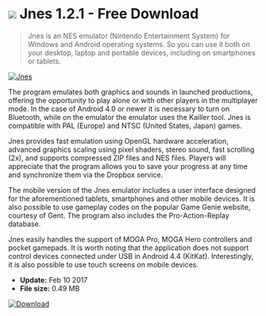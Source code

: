 # ![](https://cdn.softexe.net/static/icon/d/jnes-11188.png) Jnes 1.2.1 - Free Download

> Jnes is an NES emulator (Nintendo Entertainment System) for Windows and Android operating systems. So you can use it both on your desktop, laptop and portable devices, including on smartphones or tablets.

[![Jnes](https://gallery.dpcdn.pl/imgc/Tools/51583/g_-_420x350_1.5_-_x20140530155644_0.png)](https://softexe.net/win/games-entertainment/emulators/jnes:ppphh.html)

The program emulates both graphics and sounds in launched productions, offering the opportunity to play alone or with other players in the multiplayer mode. In the case of Android 4.0 or newer it is necessary to turn on Bluetooth, while on the emulator the emulator uses the Kailler tool. Jnes is compatible with PAL (Europe) and NTSC (United States, Japan) games.
 
 Jnes provides fast emulation using OpenGL hardware acceleration, advanced graphics scaling using pixel shaders, stereo sound, fast scrolling (2x), and supports compressed ZIP files and NES files. Players will appreciate that the program allows you to save your progress at any time and synchronize them via the Dropbox service.
 
 The mobile version of the Jnes emulator includes a user interface designed for the aforementioned tablets, smartphones and other mobile devices. It is also possible to use gameplay codes on the popular Game Genie website, courtesy of Gent. The program also includes the Pro-Action-Replay database.
 
 Jnes easily handles the support of MOGA Pro, MOGA Hero controllers and pocket gamepads. It is worth noting that the application does not support control devices connected under USB in Android 4.4 (KitKat). Interestingly, it is also possible to use touch screens on mobile devices.


- **Update:** Feb 10 2017
- **File size:** 0.49 MB

[![Download](https://cdn.softexe.net/static/img/download.png)](https://softexe.net/win/games-entertainment/emulators/jnes:ppphh.html)

